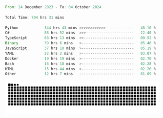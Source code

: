 <!--START_SECTION:waka-->

```rust
From: 24 December 2023 - To: 04 October 2024

Total Time: 704 hrs 31 mins

Python            344 hrs 43 mins >>>>>>>>>>>>-------------   48.10 %
C#                88 hrs 52 mins  >>>----------------------   12.40 %
TypeScript        68 hrs 13 mins  >>-----------------------   09.52 %
Binary            39 hrs 6 mins   >------------------------   05.46 %
JavaScript        37 hrs 10 mins  >------------------------   05.19 %
YAML              22 hrs 2 mins   >------------------------   03.07 %
Docker            19 hrs 19 mins  >------------------------   02.70 %
Bash              16 hrs 18 mins  >------------------------   02.28 %
HTML              15 hrs 44 mins  >------------------------   02.20 %
Other             12 hrs 7 mins   -------------------------   01.69 %
```

<!--END_SECTION:waka-->


<picture>
  <source media="(prefers-color-scheme: dark)" srcset="https://raw.githubusercontent.com/jeerawut97/jeerawut97/output/github-contribution-grid-snake.svg">
  <img alt="github contribution grid snake animation" src="https://raw.githubusercontent.com/jeerawut97/jeerawut97/output/github-contribution-grid-snake.svg">
</picture>
